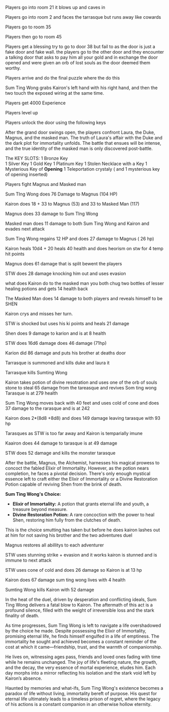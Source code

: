 Players go into room 21 it blows up and caves in 

Players go into room 2 and faces the tarrasque but runs away like cowards

Players go to room 35

Players then go to room 45 

Players get a blessing try to go to door 38 but fail to as the door is just a fake door and fake wall. the players go to the other door and they encounter a talking door that asks to pay him all your gold and in exchange the door opened and were given an orb of lost souls as the door deemed them worthy.


Players arrive and do the final puzzle where the do this

Sum Ting Wong grabs Kairon's left hand with his right hand, and then the two touch the exposed wiring at the same time.

Players get 4000 Experience

Players level up

Players unlock the door using the following keys

After the grand door swings open, the players confront Laura, the Duke, Magnus, and the masked man. The truth of Laura's affair with the Duke and the dark plot for immortality unfolds. The battle that ensues will be intense, and the true identity of the masked man is only discovered post-battle.


The KEY SLOTS:
	 1 Bronze Key    
    1 Silver Key
    1 Gold Key
    1 Platinum Key
    1 Stolen Necklace with a Key
    1 Mysterious Key of **Opening**
	1 Teleportation crystaly ( and 1 mysterious key of opening inserted)


Players fight Magnus and Masked man


Sum TIng Wong does 76 Damage to Magnus (104 HP)

Kairon does 18 + 33 to Magnus (53) and 33 to Masked Man (117)

Magnus does 33 damage to Sum TIng Wong

Masked man does 11 damage to both Sum Ting Wong and Kairon and evades next attack

Sum Ting Wong regains 12 HP  and does 27 damage to Magnus ( 26 hp)

Kairon heals 10d4 + 20 heals 40 health and does heorism on stw for 4 temp hit points

Magnus does 61 damage that is split bewent the players

STW does 28 damage knocking him out and uses evasion 

what does Kairon do to the masked man you both chug two bottles of lesser healing potions and gets 14 health back


The Masked Man does 14 damage to both players and reveals himself to be SHEN

Kairon crys and misses her turn.

STW is shocked but uses his ki points  and heals 21 damage

Shen does 9 damage to karion and is at 8 health 

STW does 16d6 damage does 46 damage (71hp)

Karion did 86 damage and puts his brother at deaths door 

Tarrasque is summoned and kills duke and laura it

Tarrasque kills Sumting Wong 

Kairon takes potion of divine resotration and uses one of the orb of souls stone to steal 65 damage from the tareasque and revives Som ting wong Tarasque is at 279 health

Sum Ting Wong moves back with 40 feet and uses cold of cone and does 37 damage to the rarasque and is at 242

Kairon does 2*(8d8 +8d8) and does 149 damage leaving tarasque with 93 hp

Tarasques as STW is too far away and Kairon is temparially imune

Kaairon does 44 damage to tarasque is at 49 damage

STW does 52 damage and kills the monster tarasque


After the battle, Magnus, the Alchemist, harnesses his magical prowess to concoct the fabled Elixir of Immortality. However, as the potion nears completion, he faces a pivotal decision. There's only enough mystical essence left to craft either the Elixir of Immortality or a Divine Restoration Potion capable of reviving Shen from the brink of death.

**Sum Ting Wong's Choice:**

- **Elixir of Immortality:** A potion that grants eternal life and youth, a treasure beyond measure.
- **Divine Restoration Potion:** A rare concoction with the power to heal Shen, restoring him fully from the clutches of death.

This is the choice smutting has taken but before he does kairon lashes out at him for not saving his brother and the two adventures duel 

Magnus restores all abillitys to each adventurer



STW uses stunning strike + evasion and it works kairon is stunned and is immune to next attack 

STW uses cone of cold and does 26 damage so Kairon is at 13 hp

Kairon does 67 damage sum ting wong lives with 4 health


Sumting Wong kills Kairon with 52 damage



In the heat of the duel, driven by desperation and conflicting ideals, Sum Ting Wong delivers a fatal blow to Kairon. The aftermath of this act is a profound silence, filled with the weight of irreversible loss and the stark finality of death.

As time progresses, Sum Ting Wong is left to navigate a life overshadowed by the choice he made. Despite possessing the Elixir of Immortality, promising eternal life, he finds himself engulfed in a life of emptiness. The immortality he sought and achieved becomes a constant reminder of the cost at which it came—friendship, trust, and the warmth of companionship.

He lives on, witnessing ages pass, friends and loved ones fading with time while he remains unchanged. The joy of life's fleeting nature, the growth, and the decay, the very essence of mortal experience, eludes him. Each day morphs into a mirror reflecting his isolation and the stark void left by Kairon’s absence.

Haunted by memories and what-ifs, Sum Ting Wong's existence becomes a paradox of life without living, immortality bereft of purpose. His quest for eternal life ultimately leads to a timeless prison of regret, where the legacy of his actions is a constant companion in an otherwise hollow eternity.